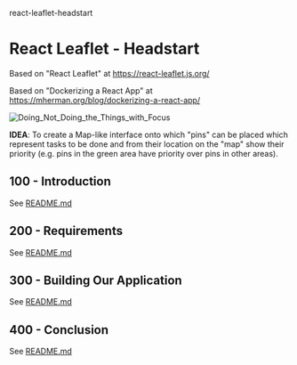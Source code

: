 react-leaflet-headstart
# React Leaflet - Headstart

Based on "React Leaflet" at https://react-leaflet.js.org/

Based on "Dockerizing a React App" at https://mherman.org/blog/dockerizing-a-react-app/

![Doing_Not_Doing_the_Things_with_Focus](https://user-images.githubusercontent.com/12828104/140481236-55d33524-1e45-42b3-8587-6211908e4587.png)

**IDEA**: To create a Map-like interface onto which "pins" can be placed which represent tasks to be done and from their location on the "map" show their priority (e.g. pins in the green area have priority over pins in other areas).

## 100 - Introduction

See [README.md](./100/README.md)

## 200 - Requirements

See [README.md](./200/README.md)

## 300 - Building Our Application

See [README.md](./300/README.md)

## 400 - Conclusion

See [README.md](./400/README.md)
